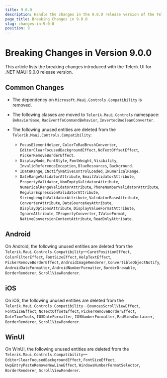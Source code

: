 ```yaml
---
title: 9.0.0
description: Handle the changes in the 9.0.0 release version of the Telerik UI for .NET MAUI components.
page_title: Breaking Changes in 9.0.0
slug: changes-in-9-0-0
position: 9
---
```


# Breaking Changes in Version 9.0.0

This article lists the breaking changes introduced with the Telerik UI for .NET MAUI 9.0.0 release version.

## Common Changes

* The dependency on `Microsoft.Maui.Controls.Compatibility` is removed.

* The following classes are moved to `Telerik.Maui.Controls` namespace: `BehaviorBase`, `RadEventToCommandBehavior`, `InvertedBooleanConverter`.

* The following unused entities are deleted from the `Telerik.Maui.Controls.Compatibility`:

    * `FocusElementHelper`, `ColorToRadBrushConverter`, `EditorClearFocusedBackgroundEffect`, `NoTextOffsetEffect`, `PickerRemoveBorderEffect`.
    * `DisplayMode`, `FontStyle`, `FontWeight`, `Visibility`, `InvalidReferenceException`, `BlueResources`, `Background`.
    * `IDateRange`, `INotifyNativeControlLoaded`, `INumericalRange`.
    * `DateRangeValidatorAttribute`, `EmailValidatorAttribute`, `PropertyValidator`, `NonEmptyValidatorAttribute`, `NumericalRangeValidatorAttribute`, `PhoneNumberValidatorAttribute`, `RegularExpressionValidatorAttribute`, `StringLengthValidatorAttribute`, `ValidatorBaseAttribute`, `ConverterAttribute`, `DataSourceKeyAttribute`, `DisplayOptionsAttribute`, `DisplayValueFormatAttribute`, `IgnoreAttribute`, `IPropertyConverter`, `IValueFormat`, `NativeConversionContextAttribute`, `ReadOnlyAttribute`.

## Android

On Android, the following unused entities are deleted from the `Telerik.Maui.Controls.Compatibility`&mdash;`CaretPositionEffect`, `ColorFilterEffect`, `FontSizeEffect`, `HelpTextEffect`, `PickerRemoveBorderEffect`, `AndroidImageRenderer`, `ConvertibleObjectNotify`, `AndroidDateFormatter`, `AndroidNumberFormatter`, `BorderDrawable`, `BorderRenderer`, `ScrollViewRenderer`.

## iOS

On iOS, the following unused entities are deleted from the `Telerik.Maui.Controls.Compatibility`&mdash;`BouncesScrollViewEffect`, `FontSizeEffect`, `NoTextOffsetEffect`, `PickerRemoveBorderEffect`, `DateTimeTools`, `IOSDateFormatter`, `IOSNumberFormatter`, `RadViewContainer`, `BorderRenderer`, `ScrollViewRenderer`.

## WinUI

On WinUI, the following unused entities are deleted from the `Telerik.Maui.Controls.Compatibility`&mdash;`EditorClearFocusedBackgroundEffect`, `FontSizeEffect`, `UwpEntryPasteRemoveNewLineEffect`, `WindowsNumberFormatSelector`, `BorderRenderer`, `ScrollViewRenderer`.